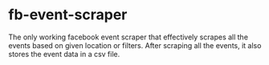 # fb-event-scraper
The only working facebook event scraper that effectively scrapes all the events based on given location or filters. After scraping all the events, it also stores the event data in a csv file.
